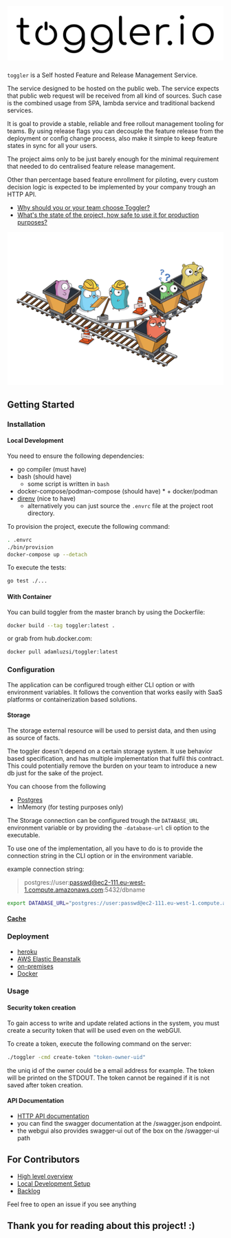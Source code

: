 # ![Toggler.io](/docs/assets/logo/black/toggler_io_black-01.svg)

`toggler` is a Self hosted Feature and Release Management Service.

The service designed to be hosted on the public web. The service expects that public web request will be received from
all kind of sources. Such case is the combined usage from SPA, lambda service and traditional backend services.

It is goal to provide a stable, reliable and free rollout management tooling for teams. By using release flags you can
decouple the feature release from the deployment or config change process, also make it simple to keep feature states in
sync for all your users.

The project aims only to be just barely enough for the minimal requirement that needed to do centralised feature release
management.

Other than percentage based feature enrollment for piloting, every custom decision logic is expected to be implemented
by your company trough an HTTP API.

- [Why should you or your team choose Toggler?](/docs/why.md)
- [What's the state of the project, how safe to use it for production purposes?](/docs/readiness.md)

![railways-switch](/docs/assets/mascot/railways-switch.jpg)

## Getting Started

### Installation

#### Local Development

You need to ensure the following dependencies:

- go compiler (must have)
- bash (should have)
    * some script is written in `bash`
- docker-compose/podman-compose (should have)
    *
        + docker/podman
- [direnv](https://github.com/direnv/direnv) (nice to have)
    * alternatively you can just source the `.envrc` file at the project root directory.

To provision the project, execute the following command:

```sh
. .envrc
./bin/provision
docker-compose up --detach
```

To execute the tests:

```bash
go test ./...
```

#### With Container

You can build toggler from the master branch by using the Dockerfile:

```sh
docker build --tag toggler:latest .
```

or grab from hub.docker.com:

```sh
docker pull adamluzsi/toggler:latest
```

### Configuration

The application can be configured trough either CLI option or with environment variables. It follows the convention that
works easily with SaaS platforms or containerization based solutions.

#### Storage

The storage external resource will be used to persist data, and then using as source of facts.

The toggler doesn't depend on a certain storage system. It use behavior based specification, and has multiple
implementation that fulfil this contract. This could potentially remove the burden on your team to introduce a new db
just for the sake of the project.

You can choose from the following

* [Postgres](https://github.com/postgres/postgres)
* InMemory (for testing purposes only)

The Storage connection can be configured trough the `DATABASE_URL` environment variable or by providing
the `-database-url` cli option to the executable.

To use one of the implementation, all you have to do is to provide the connection string in the CLI option or in the
environment variable.

example connection string:
> postgres://user:passwd@ec2-111.eu-west-1.compute.amazonaws.com:5432/dbname

```bash
export DATABASE_URL="postgres://user:passwd@ec2-111.eu-west-1.compute.amazonaws.com:5432/dbname"
```

#### [Cache](/docs/caches/README.md)

### Deployment

* [heroku](/docs/deploy/heroku.md)
* [AWS Elastic Beanstalk](/docs/deploy/aws/eb/README.md)
* [on-premises](/docs/deploy/on-prem.md)
* [Docker](/docs/deploy/docker.md)

### Usage

#### Security token creation

To gain access to write and update related actions in the system, you must create a security token that will be used
even on the webGUI.

To create a token, execute the following command on the server:

```bash
./toggler -cmd create-token "token-owner-uid"
```

the uniq id of the owner could be a email address for example. The token will be printed on the STDOUT. The token cannot
be regained if it is not saved after token creation.

#### API Documentation

* [HTTP API documentation](/docs/httpapi/README.md)
* you can find the swagger documentation at the /swagger.json endpoint.
* the webgui also provides swagger-ui out of the box on the /swagger-ui path

## For Contributors

* [High level overview](/docs/contribution/README.md)
* [Local Development Setup](/docs/contribution/setup.md)
* [Backlog](https://github.com/toggler-io/toggler/projects)

Feel free to open an issue if you see anything

## Thank you for reading about this project! :)
